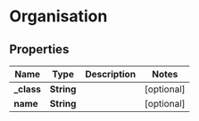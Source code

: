 

# Organisation

## Properties

Name | Type | Description | Notes
------------ | ------------- | ------------- | -------------
**_class** | **String** |  |  [optional]
**name** | **String** |  |  [optional]




